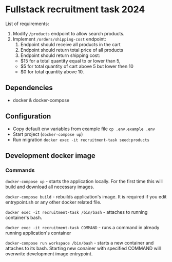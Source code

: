 # Fullstack recruitment task 2024

List of requirements:

1. Modify `/products` endpoint to allow search products.
2. Implement `/orders/shipping-cost` endpoint:
   1. Endpoint should receive all products in the cart
   2. Endpoint should return total price of all products
   3. Endpoint should return shipping cost:
   - $15 for a total quantity equal to or lower than 5,
   - $5 for total quantity of cart above 5 but lower then 10
   - $0 for total quantity above 10.

## Dependencies

- docker & docker-compose

## Configuration

- Copy default env variables from example file `cp .env.example .env`
- Start project (`docker-compose up`)
- Run migration `docker exec -it recruitment-task seed:products`

## Development docker image

### Commands

`docker-compose up` - starts the application locally. For the first time this will build and download all necessary images.

`docker-compose build` - rebuilds application's image. It is required if you edit entrypoint.sh or any other docker related file.

`docker exec -it recruitment-task /bin/bash` - attaches to running container's bash.

`docker exec -it recruitment-task COMMAND` - runs a command in already running application's container

`docker-compose run workspace /bin/bash` - starts a new container and attaches to its bash.
Starting new conainer with specified COMMAND will overwrite development image entrypoint.
